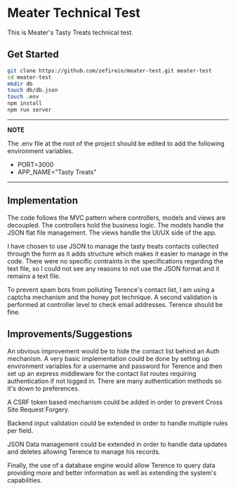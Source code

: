 # Meater Technical Test

This is Meater's Tasty Treats technical test.

## Get Started

```sh
git clone https://github.com/zefireio/meater-test.git meater-test
cd meater-test
mkdir db
touch db/db.json
touch .env
npm install
npm run server
```
---
**NOTE**

The .env file at the root of the project should be edited to add the following environment variables.

- PORT=3000
- APP_NAME="Tasty Treats"

---

## Implementation

The code follows the MVC pattern where controllers, models and views are decoupled. The controllers hold the business logic. The models handle the JSON flat file management. The views handle the UI/UX side of the app.

I have chosen to use JSON to manage the tasty treats contacts collected through the form as it adds structure which makes it easier to manage in the code. There were no specific contraints in the specifications regarding the text file, so I could not see any reasons to not use the JSON format and it remains a text file.

To prevent spam bots from polluting Terence's contact list, I am using a captcha mechanism and the honey pot technique. A second validation is performed at controller level to check email addresses. Terence should be fine.

## Improvements/Suggestions

An obvious improvement would be to hide the contact list behind an Auth mechanism. A very basic implementation could be done by setting up environment variables for a username and password for Terence and then set up an express middleware for the contact list routes requiring authentication if not logged in. There are many authentication methods so it's down to preferences.

A CSRF token based mechanism could be added in order to prevent Cross Site Request Forgery.

Backend input validation could be extended in order to handle multiple rules per field.

JSON Data management could be extended in order to handle data updates and deletes allowing Terence to manage his records. 

Finally, the use of a database engine would allow Terence to query data providing more and better information as well as extending the system's capabilities.
